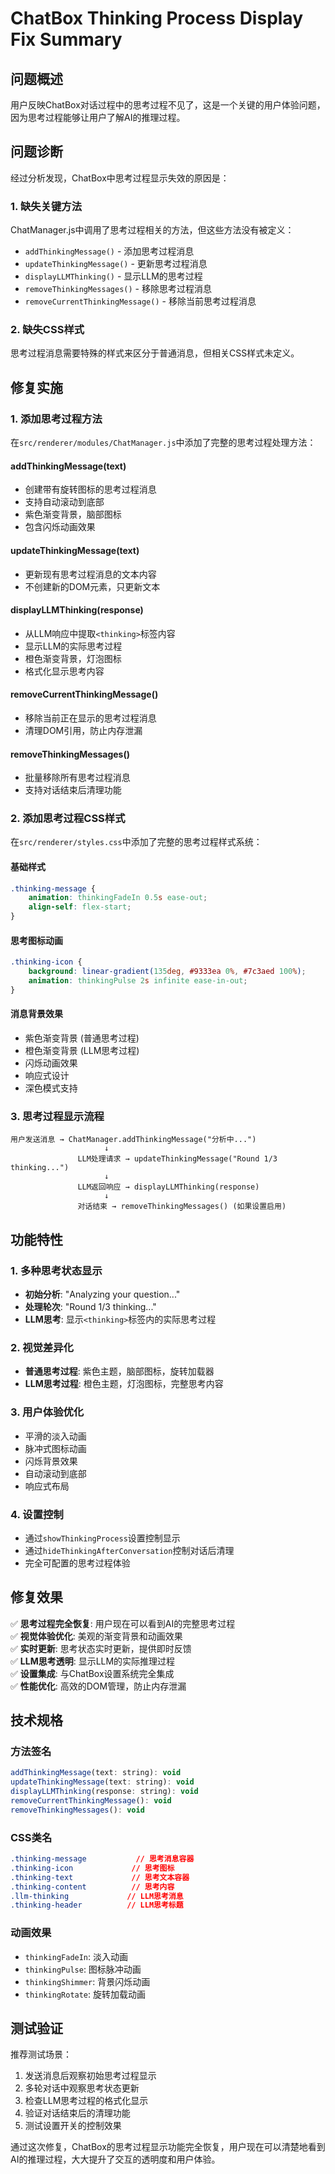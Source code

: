 # ChatBox Thinking Process Display Fix Summary

## 问题概述

用户反映ChatBox对话过程中的思考过程不见了，这是一个关键的用户体验问题，因为思考过程能够让用户了解AI的推理过程。

## 问题诊断

经过分析发现，ChatBox中思考过程显示失效的原因是：

### 1. 缺失关键方法
ChatManager.js中调用了思考过程相关的方法，但这些方法没有被定义：
- `addThinkingMessage()` - 添加思考过程消息
- `updateThinkingMessage()` - 更新思考过程消息  
- `displayLLMThinking()` - 显示LLM的思考过程
- `removeThinkingMessages()` - 移除思考过程消息
- `removeCurrentThinkingMessage()` - 移除当前思考过程消息

### 2. 缺失CSS样式
思考过程消息需要特殊的样式来区分于普通消息，但相关CSS样式未定义。

## 修复实施

### 1. 添加思考过程方法

在`src/renderer/modules/ChatManager.js`中添加了完整的思考过程处理方法：

#### addThinkingMessage(text)
- 创建带有旋转图标的思考过程消息
- 支持自动滚动到底部
- 紫色渐变背景，脑部图标
- 包含闪烁动画效果

#### updateThinkingMessage(text) 
- 更新现有思考过程消息的文本内容
- 不创建新的DOM元素，只更新文本

#### displayLLMThinking(response)
- 从LLM响应中提取`<thinking>`标签内容
- 显示LLM的实际思考过程
- 橙色渐变背景，灯泡图标
- 格式化显示思考内容

#### removeCurrentThinkingMessage()
- 移除当前正在显示的思考过程消息
- 清理DOM引用，防止内存泄漏

#### removeThinkingMessages()
- 批量移除所有思考过程消息
- 支持对话结束后清理功能

### 2. 添加思考过程CSS样式

在`src/renderer/styles.css`中添加了完整的思考过程样式系统：

#### 基础样式
```css
.thinking-message {
    animation: thinkingFadeIn 0.5s ease-out;
    align-self: flex-start;
}
```

#### 思考图标动画
```css
.thinking-icon {
    background: linear-gradient(135deg, #9333ea 0%, #7c3aed 100%);
    animation: thinkingPulse 2s infinite ease-in-out;
}
```

#### 消息背景效果
- 紫色渐变背景 (普通思考过程)
- 橙色渐变背景 (LLM思考过程)
- 闪烁动画效果
- 响应式设计
- 深色模式支持

### 3. 思考过程显示流程

```
用户发送消息 → ChatManager.addThinkingMessage("分析中...")
                     ↓
               LLM处理请求 → updateThinkingMessage("Round 1/3 thinking...")
                     ↓
               LLM返回响应 → displayLLMThinking(response) 
                     ↓
               对话结束 → removeThinkingMessages() (如果设置启用)
```

## 功能特性

### 1. 多种思考状态显示
- **初始分析**: "Analyzing your question..."
- **处理轮次**: "Round 1/3 thinking..."  
- **LLM思考**: 显示`<thinking>`标签内的实际思考过程

### 2. 视觉差异化
- **普通思考过程**: 紫色主题，脑部图标，旋转加载器
- **LLM思考过程**: 橙色主题，灯泡图标，完整思考内容

### 3. 用户体验优化
- 平滑的淡入动画
- 脉冲式图标动画  
- 闪烁背景效果
- 自动滚动到底部
- 响应式布局

### 4. 设置控制
- 通过`showThinkingProcess`设置控制显示
- 通过`hideThinkingAfterConversation`控制对话后清理
- 完全可配置的思考过程体验

## 修复效果

✅ **思考过程完全恢复**: 用户现在可以看到AI的完整思考过程  
✅ **视觉体验优化**: 美观的渐变背景和动画效果  
✅ **实时更新**: 思考状态实时更新，提供即时反馈  
✅ **LLM思考透明**: 显示LLM的实际推理过程  
✅ **设置集成**: 与ChatBox设置系统完全集成  
✅ **性能优化**: 高效的DOM管理，防止内存泄漏  

## 技术规格

### 方法签名
```javascript
addThinkingMessage(text: string): void
updateThinkingMessage(text: string): void  
displayLLMThinking(response: string): void
removeCurrentThinkingMessage(): void
removeThinkingMessages(): void
```

### CSS类名
```css
.thinking-message           // 思考消息容器
.thinking-icon             // 思考图标
.thinking-text             // 思考文本容器
.thinking-content          // 思考内容
.llm-thinking             // LLM思考消息
.thinking-header          // LLM思考标题
```

### 动画效果
- `thinkingFadeIn`: 淡入动画
- `thinkingPulse`: 图标脉冲动画
- `thinkingShimmer`: 背景闪烁动画
- `thinkingRotate`: 旋转加载动画

## 测试验证

推荐测试场景：
1. 发送消息后观察初始思考过程显示
2. 多轮对话中观察思考状态更新
3. 检查LLM思考过程的格式化显示
4. 验证对话结束后的清理功能
5. 测试设置开关的控制效果

通过这次修复，ChatBox的思考过程显示功能完全恢复，用户现在可以清楚地看到AI的推理过程，大大提升了交互的透明度和用户体验。 
